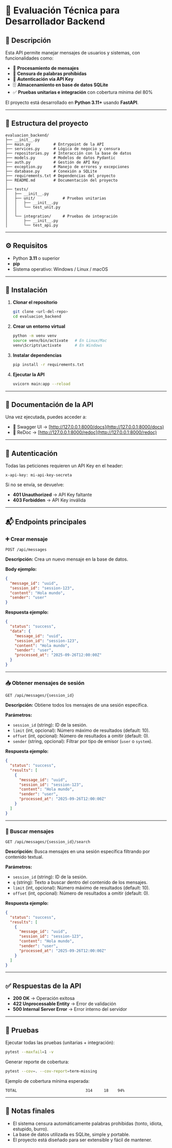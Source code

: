 # 📩 Evaluación Técnica para Desarrollador Backend

## 📖 Descripción

Esta API permite manejar mensajes de usuarios y sistemas, con funcionalidades como:

- 📝 **Procesamiento de mensajes**
- 🚫 **Censura de palabras prohibidas**
- 🔑 **Autenticación vía API Key**
- 🗄️ **Almacenamiento en base de datos SQLite**
- ✅ **Pruebas unitarias e integración** con cobertura mínima del 80%

El proyecto está desarrollado en **Python 3.11+** usando **FastAPI**.

---
## 📂 Estructura del proyecto

```
evaluacion_backend/
├── __init__.py
├── main.py          # Entrypoint de la API
├── services.py      # Lógica de negocio y censura
├── repositories.py  # Interacción con la base de datos
├── models.py        # Modelos de datos Pydantic
├── auth.py          # Gestión de API Key
├── exception.py     # Manejo de errores y excepciones
├── database.py      # Conexión a SQLite
├── requirements.txt # Dependencias del proyecto
├── README.md        # Documentación del proyecto
│
├── tests/
│   ├── __init__.py
│   ├── unit/            # Pruebas unitarias
│   │   ├── __init__.py
│   │   └── test_unit.py
│   │
│   └── integration/     # Pruebas de integración
│       ├── __init__.py
│       └── test_api.py
```

---

## ⚙️ Requisitos

- Python **3.11** o superior  
- **pip**  
- Sistema operativo: Windows / Linux / macOS  

---

## 🚀 Instalación

1. **Clonar el repositorio**
   ```bash
   git clone <url-del-repo>
   cd evaluacion_backend
   ```

2. **Crear un entorno virtual**
   ```bash
   python -m venv venv
   source venv/bin/activate   # En Linux/Mac
   venv\Scripts\activate      # En Windows
   ```

3. **Instalar dependencias**
   ```bash
   pip install -r requirements.txt
   ```

4. **Ejecutar la API**
   ```bash
   uvicorn main:app --reload
   ```

---

## 📑 Documentación de la API

Una vez ejecutada, puedes acceder a:

- 📘 Swagger UI → [http://127.0.0.1:8000/docs](http://127.0.0.1:8000/docs)
- 📗 ReDoc → [http://127.0.0.1:8000/redoc](http://127.0.0.1:8000/redoc)

---

## 🔐 Autenticación

Todas las peticiones requieren un API Key en el header:

```http
x-api-key: mi-api-key-secreta
```

Si no se envía, se devuelve:

- **401 Unauthorized** → API Key faltante
- **403 Forbidden** → API Key inválida

---

## 📬 Endpoints principales

### ➕ Crear mensaje
```http
POST /api/messages
```
**Descripción:** Crea un nuevo mensaje en la base de datos.

**Body ejemplo:**
```json
{
  "message_id": "uuid",
  "session_id": "session-123",
  "content": "Hola mundo",
  "sender": "user"
}
```

**Respuesta ejemplo:**
```json
{
  "status": "success",
  "data": {
    "message_id": "uuid",
    "session_id": "session-123",
    "content": "Hola mundo",
    "sender": "user",
    "processed_at": "2025-09-26T12:00:00Z"
  }
}
```

---

### 📥 Obtener mensajes de sesión
```http
GET /api/messages/{session_id}
```
**Descripción:** Obtiene todos los mensajes de una sesión específica.

**Parámetros:**
- `session_id` (string): ID de la sesión.
- `limit` (int, opcional): Número máximo de resultados (default: 10).
- `offset` (int, opcional): Número de resultados a omitir (default: 0).
- `sender` (string, opcional): Filtrar por tipo de emisor (`user` o `system`).

**Respuesta ejemplo:**
```json
{
  "status": "success",
  "results": [
    {
      "message_id": "uuid",
      "session_id": "session-123",
      "content": "Hola mundo",
      "sender": "user",
      "processed_at": "2025-09-26T12:00:00Z"
    }
  ]
}
```

---

### 🔎 Buscar mensajes
```http
GET /api/messages/{session_id}/search
```
**Descripción:** Busca mensajes en una sesión específica filtrando por contenido textual.

**Parámetros:**
- `session_id` (string): ID de la sesión.
- `q` (string): Texto a buscar dentro del contenido de los mensajes.
- `limit` (int, opcional): Número máximo de resultados (default: 10).
- `offset` (int, opcional): Número de resultados a omitir (default: 0).

**Respuesta ejemplo:**
```json
{
  "status": "success",
  "results": [
    {
      "message_id": "uuid",
      "session_id": "session-123",
      "content": "Hola mundo",
      "sender": "user",
      "processed_at": "2025-09-26T12:00:00Z"
    }
  ]
}
```

---

## ✅ Respuestas de la API

- **200 OK** → Operación exitosa
- **422 Unprocessable Entity** → Error de validación
- **500 Internal Server Error** → Error interno del servidor

---

## 🧪 Pruebas

Ejecutar todas las pruebas (unitarias + integración):
```bash
pytest --maxfail=1 -v
```

Generar reporte de cobertura:
```bash
pytest --cov=. --cov-report=term-missing
```

Ejemplo de cobertura mínima esperada:
```text
TOTAL                              314     18    94%
```

---

## 📝 Notas finales

- El sistema censura automáticamente palabras prohibidas (tonto, idiota, estupido, burro).
- La base de datos utilizada es SQLite, simple y portable.
- El proyecto está diseñado para ser extensible y fácil de mantener.